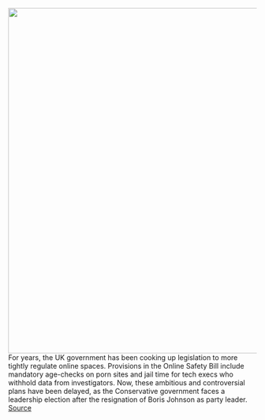<img src='https://cdn.vox-cdn.com/thumbor/qzB1uKlKmyckhIxWcduatKY3plo=/0x0:2040x1360/1200x800/filters:focal(857x517:1183x843)/cdn.vox-cdn.com/uploads/chorus_image/image/71113720/akrales_220309_4977_0305.0.jpg' width='700px' /><br/>
For years, the UK government has been cooking up legislation to more tightly regulate online spaces. Provisions in the Online Safety Bill include mandatory age-checks on porn sites and jail time for tech execs who withhold data from investigators. Now, these ambitious and controversial plans have been delayed, as the Conservative government faces a leadership election after the resignation of Boris Johnson as party leader.
<a href='https://www.theverge.com/2022/7/14/23214995/uk-online-safety-bill-provisions-delayed-timeline-tory-leadership-chaos'> Source <a/>
